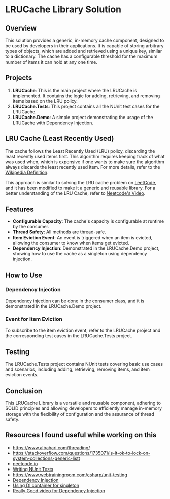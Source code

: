 # LRUCache Library Solution

## Overview
This solution provides a generic, in-memory cache component, designed to be used by developers in their applications. It is capable of storing arbitrary types of objects, which are added and retrieved using a unique key, similar to a dictionary. The cache has a configurable threshold for the maximum number of items it can hold at any one time.

## Projects
1. **LRUCache**: This is the main project where the LRUCache is implemented. It contains the logic for adding, retrieving, and removing items based on the LRU policy.
2. **LRUCache.Tests**: This project contains all the NUnit test cases for the LRUCache.
3. **LRUCache.Demo**: A simple project demonstrating the usage of the LRUCache with Dependency Injection.

## LRU Cache (Least Recently Used)
The cache follows the Least Recently Used (LRU) policy, discarding the least recently used items first. This algorithm requires keeping track of what was used when, which is expensive if one wants to make sure the algorithm always discards the least recently used item. For more details, refer to the [Wikipedia Definition](https://en.wikipedia.org/wiki/Cache_replacement_policies#Least_recently_used_(LRU)).

This approach is similar to solving the LRU cache problem on [LeetCode](https://leetcode.com/problems/lru-cache/description/), and it has been modified to make it a generic and reusable library. For a better understanding of the LRU Cache, refer to [Neetcode's Video](https://youtu.be/7ABFKPK2hD4?si=Ro1AhtNsjZOtDMG5).

## Features
- **Configurable Capacity**: The cache's capacity is configurable at runtime by the consumer.
- **Thread Safety**: All methods are thread-safe.
- **Item Eviction Event**: An event is triggered when an item is evicted, allowing the consumer to know when items get evicted.
- **Dependency Injection**: Demonstrated in the LRUCache.Demo project, showing how to use the cache as a singleton using dependency injection.

## How to Use
### Dependency Injection
Dependency injection can be done in the consumer class, and it is demonstrated in the LRUCache.Demo project.
### Event for Item Eviction
To subscribe to the item eviction event, refer to the LRUCache project and the corresponding test cases in the LRUCache.Tests project.

## Testing
The LRUCache.Tests project contains NUnit tests covering basic use cases and scenarios, including adding, retrieving, removing items, and item eviction events.

## Conclusion
This LRUCache Library  is a versatile and reusable component, adhering to SOLID principles and allowing developers to efficiently manage in-memory storage with the flexibility of configuration and the assurance of thread safety.

## Resources I found useful while working on this
- https://www.albahari.com/threading/
- https://stackoverflow.com/questions/1735071/is-it-ok-to-lock-on-system-collections-generic-listt
- [neetcode.io](https://neetcode.io/)
- [Writing NUnit Tests](https://www.youtube.com/watch?v=HYrXogLj7vg&t=2064s)
- https://www.webtrainingroom.com/csharp/unit-testing
- [Dependency Injection](https://learn.microsoft.com/en-us/aspnet/core/fundamentals/dependency-injection?view=aspnetcore-7.0)
- [Using DI container for singleton](https://stackoverflow.com/questions/53825155/how-can-i-use-microsoft-extensions-dependencyinjection-in-an-net-core-console-a)
- [Really Good video for Dependency Injection](https://www.youtube.com/watch?v=Hhpq7oYcpGE&t=138s)
